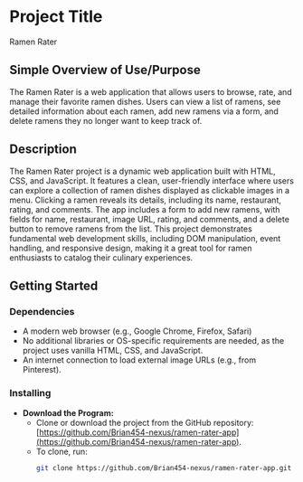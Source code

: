# Project Title
Ramen Rater

## Simple Overview of Use/Purpose
The Ramen Rater is a web application that allows users to browse, rate, and manage their favorite ramen dishes. Users can view a list of ramens, see detailed information about each ramen, add new ramens via a form, and delete ramens they no longer want to keep track of.

## Description
The Ramen Rater project is a dynamic web application built with HTML, CSS, and JavaScript. It features a clean, user-friendly interface where users can explore a collection of ramen dishes displayed as clickable images in a menu. Clicking a ramen reveals its details, including its name, restaurant, rating, and comments. The app includes a form to add new ramens, with fields for name, restaurant, image URL, rating, and comments, and a delete button to remove ramens from the list. This project demonstrates fundamental web development skills, including DOM manipulation, event handling, and responsive design, making it a great tool for ramen enthusiasts to catalog their culinary experiences.

## Getting Started

### Dependencies
- A modern web browser (e.g., Google Chrome, Firefox, Safari)
- No additional libraries or OS-specific requirements are needed, as the project uses vanilla HTML, CSS, and JavaScript.
- An internet connection to load external image URLs (e.g., from Pinterest).

### Installing
- **Download the Program:**
  - Clone or download the project from the GitHub repository: [https://github.com/Brian454-nexus/ramen-rater-app](https://github.com/Brian454-nexus/ramen-rater-app).
  - To clone, run:
    ```bash
    git clone https://github.com/Brian454-nexus/ramen-rater-app.git
